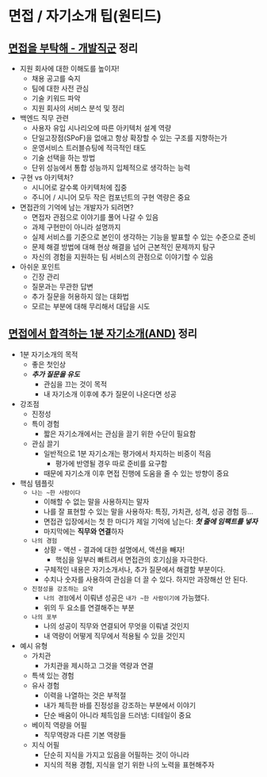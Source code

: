 # 면접  / 자기소개 팁(원티드)

## [면접을 부탁해 - 개발직군](https://www.wanted.co.kr/career-video/289) 정리

- 지원 회사에 대한 이해도를 높이자!
  - 채용 공고를 숙지
  - 팀에 대한 사전 관심
  - 기술 키워드 파악
  - 지원 회사의 서비스 분석 및 정리
- 백엔드 직무 관련
  - 사용자 유입 시나리오에 따른 아키텍처 설계 역량
  - 단일고장점(SPoF)을 없애고 항상 확장할 수 있는 구조를 지향하는가
  - 운영서비스 트러블슈팅에 적극적인 태도
  - 기술 선택을 하는 방법
  - 단위 성능에서 통합 성능까지 입체적으로 생각하는 능력
- 구현 vs 아키텍처?
  - 시니어로 갈수록 아키텍처에 집중
  - 주니어 / 시니어 모두 작은 컴포넌트의 구현 역량은 중요
- 면접관의 기억에 남는 개발자가 되려면?
  - 면접자 관점으로 이야기를 풀어 나갈 수 있음
  - 과제 구현만이 아니라 설명까지
  - 실제 서비스를 기준으로 본인이 생각하는 기능을 발표할 수 있는 수준으로 준비
  - 문제 해결 방법에 대해 현상 해결을 넘어 근본적인 문제까지 탐구
  - 자신의 경험을 지원하는 팀 서비스의 관점으로 이야기할 수 있음
- 아쉬운 포인트
  - 긴장 관리
  - 질문과는 무관한 답변
  - 추가 질문을 허용하지 않는 대화법
  - 모르는 부분에 대해 무리해서 대답을 시도



## [면접에서 합격하는 1분 자기소개(AND)](https://www.youtube.com/watch?v=DSBJXuDyDOY&feature=youtu.be) 정리

- 1분 자기소개의 목적
  - 좋은 첫인상
  - ***추가 질문을 유도***
    - 관심을 끄는 것이 목적
    - 내 자기소개 이후에 추가 질문이 나온다면 성공
- 강조점
  - 진정성
  - 특이 경험
    - 짧은 자기소개에서는 관심을 끌기 위한 수단이 필요함
  - 관심 끌기
    - 일반적으로 1분 자기소개는 평가에서 차지하는 비중이 적음
      - 평가에 반영될 경우 따로 준비를 요구함
    - 때문에 자기소개 이후 면접 진행에 도움을 줄 수 있는 방향이 중요
- 핵심 템플릿
  - `나는 ~한 사람이다`
    - 이해할 수 없는 말을 사용하지는 말자
    - 나를 잘 표현할 수 있는 말을 사용하자: 특징, 가치관, 성격, 성공 경험 등...
    - 면접관 입장에서는 첫 한 마디가 제일 기억에 남는다: ***첫 줄에 임팩트를 넣자***
    - 마지막에는 **직무와 연결**하자
  - `나의 경험`
    - 상황 - 액션 - 결과에 대한 설명에서, 액션을 빼자!
      - 핵심을 일부러 빠트려서 면접관의 호기심을 자극한다.
    - 구체적인 내용은 자기소개서나, 추가 질문에서 해결할 부분이다.
    - 수치나 숫자를 사용하여 관심을 더 끌 수 있다. 하지만 과장해선 안 된다.
  - `진정성을 강조하는 요약`
    - `나의 경험`에서 이뤄낸 성공은 `내가 ~한 사람이기에` 가능했다.
    - 위의 두 요소를 연결해주는 부분
  - `나의 포부`
    - 나의 성공이 직무와 연결되어 무엇을 이뤄낼 것인지
    - 내 역량이 어떻게 직무에서 적용될 수 있을 것인지
- 예시 유형
  - 가치관
    - 가치관을 제시하고 그것을 역량과 연결
  - 특색 있는 경험
  - 유사 경험
    - 이력을 나열하는 것은 부적절
    - 내가 체득한 바를 진정성을 강조하는 부분에서 이야기
    - 단순 배움이 아니라 체득임을 드러냄: 디테일이 중요
  - 베이직 역량을 어필
    - 직무역량과 다른 기본 역량들
  - 지식 어필
    - 단순히 지식을 가지고 있음을 어필하는 것이 아니라
    - 지식의 적용 경험, 지식을 얻기 위한 나의 노력을 표현해주자

